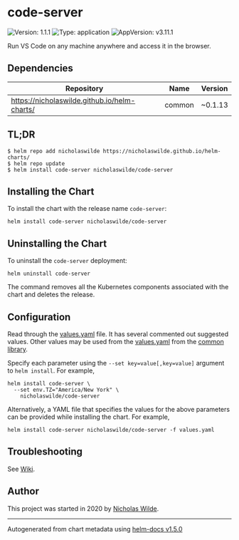 # code-server

![Version: 1.1.1](https://img.shields.io/badge/Version-1.1.1-informational?style=flat-square) ![Type: application](https://img.shields.io/badge/Type-application-informational?style=flat-square) ![AppVersion: v3.11.1](https://img.shields.io/badge/AppVersion-v3.11.1-informational?style=flat-square)

Run VS Code on any machine anywhere and access it in the browser.

## Dependencies

| Repository | Name | Version |
|------------|------|---------|
| https://nicholaswilde.github.io/helm-charts/ | common | ~0.1.13 |

## TL;DR
```console
$ helm repo add nicholaswilde https://nicholaswilde.github.io/helm-charts/
$ helm repo update
$ helm install code-server nicholaswilde/code-server
```

## Installing the Chart
To install the chart with the release name `code-server`:
```console
helm install code-server nicholaswilde/code-server
```

## Uninstalling the Chart
To uninstall the `code-server` deployment:
```console
helm uninstall code-server
```
The command removes all the Kubernetes components associated with the chart and deletes the release.

## Configuration

Read through the [values.yaml](./values.yaml) file. It has several commented out suggested values.
Other values may be used from the [values.yaml](../common/values.yaml) from the [common library](../common).

Specify each parameter using the `--set key=value[,key=value]` argument to `helm install`. For example,
```console
helm install code-server \
  --set env.TZ="America/New York" \
    nicholaswilde/code-server
```

Alternatively, a YAML file that specifies the values for the above parameters can be provided while installing the chart.
For example,
```console
helm install code-server nicholaswilde/code-server -f values.yaml
```

## Troubleshooting
See [Wiki](https://github.com/nicholaswilde/helm-charts/wiki/Troubleshooting).

## Author
This project was started in 2020 by [Nicholas Wilde](https://github.com/nicholaswilde).

----------------------------------------------
Autogenerated from chart metadata using [helm-docs v1.5.0](https://github.com/norwoodj/helm-docs/releases/v1.5.0)
